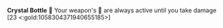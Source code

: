 **Crystal Bottle** :baby_bottle: Your weapon's 🔀 are always active until you take damage [23 <:gold:1058304371940655185>]

